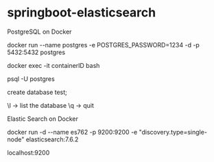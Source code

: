 # springboot-elasticsearch

PostgreSQL on Docker 

docker run --name postgres -e POSTGRES_PASSWORD=1234 -d -p 5432:5432 postgres

docker exec -it containerID bash

psql -U postgres

create database test;

\l -> list the database
\q -> quit

Elastic Search on Docker

docker run -d --name es762 -p 9200:9200 -e "discovery.type=single-node" elasticsearch:7.6.2

localhost:9200
